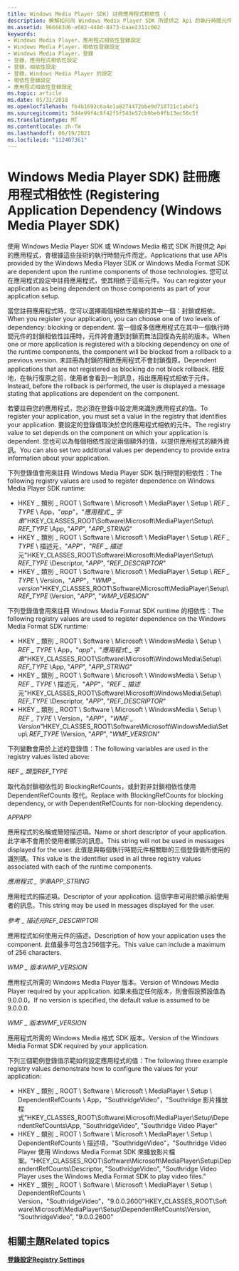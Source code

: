 ```yaml
---
title: Windows Media Player SDK) 註冊應用程式相依性 (
description: 瞭解如何向 Windows Media Player SDK 所提供之 Api 的執行時間元件註冊您的應用程式。
ms.assetid: 966683d6-e082-448d-8473-baae2311c082
keywords:
- Windows Media Player，應用程式相依性登錄設定
- Windows Media Player，相依性登錄設定
- Windows Media Player，登錄
- 登錄，應用程式相依性設定
- 登錄，相依性設定
- 登錄，Windows Media Player 的設定
- 相依性登錄設定
- 應用程式相依性登錄設定
ms.topic: article
ms.date: 05/31/2018
ms.openlocfilehash: fb4b1692c6a4e1a8274472bbe9d718721c1ab4f1
ms.sourcegitcommit: 5d4e99f4c8f42f5f543e52cb9beb9fb13ec56c5f
ms.translationtype: MT
ms.contentlocale: zh-TW
ms.lasthandoff: 06/19/2021
ms.locfileid: "112407361"
---
```

# <a name="registering-application-dependency-windows-media-player-sdk"></a><span data-ttu-id="2b0d5-111">Windows Media Player SDK) 註冊應用程式相依性 (</span><span class="sxs-lookup"><span data-stu-id="2b0d5-111">Registering Application Dependency (Windows Media Player SDK)</span></span>

<span data-ttu-id="2b0d5-112">使用 Windows Media Player SDK 或 Windows Media 格式 SDK 所提供之 Api 的應用程式，會根據這些技術的執行時間元件而定。</span><span class="sxs-lookup"><span data-stu-id="2b0d5-112">Applications that use APIs provided by the Windows Media Player SDK or Windows Media Format SDK are dependent upon the runtime components of those technologies.</span></span> <span data-ttu-id="2b0d5-113">您可以在應用程式設定中註冊應用程式，使其相依于這些元件。</span><span class="sxs-lookup"><span data-stu-id="2b0d5-113">You can register your application as being dependent on those components as part of your application setup.</span></span>

<span data-ttu-id="2b0d5-114">當您註冊應用程式時，您可以選擇兩個相依性層級的其中一個：封鎖或相依。</span><span class="sxs-lookup"><span data-stu-id="2b0d5-114">When you register your application, you can choose one of two levels of dependency: blocking or dependent.</span></span> <span data-ttu-id="2b0d5-115">當一個或多個應用程式在其中一個執行時間元件的封鎖相依性註冊時，元件將會遭到封鎖而無法回復為先前的版本。</span><span class="sxs-lookup"><span data-stu-id="2b0d5-115">When one or more application is registered with a blocking dependency on one of the runtime components, the component will be blocked from a rollback to a previous version.</span></span> <span data-ttu-id="2b0d5-116">未註冊為封鎖的相依應用程式不會封鎖復原。</span><span class="sxs-lookup"><span data-stu-id="2b0d5-116">Dependent applications that are not registered as blocking do not block rollback.</span></span> <span data-ttu-id="2b0d5-117">相反地，在執行復原之前，使用者會看到一則訊息，指出應用程式相依于元件。</span><span class="sxs-lookup"><span data-stu-id="2b0d5-117">Instead, before the rollback is performed, the user is displayed a message stating that applications are dependent on the component.</span></span>

<span data-ttu-id="2b0d5-118">若要註冊您的應用程式，您必須在登錄中設定用來識別應用程式的值。</span><span class="sxs-lookup"><span data-stu-id="2b0d5-118">To register your application, you must set a value in the registry that identifies your application.</span></span> <span data-ttu-id="2b0d5-119">要設定的登錄值取決於您的應用程式相依的元件。</span><span class="sxs-lookup"><span data-stu-id="2b0d5-119">The registry value to set depends on the component on which your application is dependent.</span></span> <span data-ttu-id="2b0d5-120">您也可以為每個相依性設定兩個額外的值，以提供應用程式的額外資訊。</span><span class="sxs-lookup"><span data-stu-id="2b0d5-120">You can also set two additional values per dependency to provide extra information about your application.</span></span>

<span data-ttu-id="2b0d5-121">下列登錄值會用來註冊 Windows Media Player SDK 執行時間的相依性：</span><span class="sxs-lookup"><span data-stu-id="2b0d5-121">The following registry values are used to register dependence on Windows Media Player SDK runtime:</span></span>

-   <span data-ttu-id="2b0d5-122">HKEY \_ 類別 \_ ROOT \\ Software \\ Microsoft \\ MediaPlayer \\ Setup \\ *REF \_ TYPE* \\ App，"*app*"，"*應用程式 \_ 字串*"</span><span class="sxs-lookup"><span data-stu-id="2b0d5-122">HKEY\_CLASSES\_ROOT\\Software\\Microsoft\\MediaPlayer\\Setup\\ *REF\_TYPE* \\App, "*APP*", "*APP\_STRING*"</span></span>
-   <span data-ttu-id="2b0d5-123">HKEY \_ 類別 \_ ROOT \\ Software \\ Microsoft \\ MediaPlayer \\ Setup \\ *REF \_ TYPE* \\ 描述元，"*APP*"，"*REF \_ 描述* 元"</span><span class="sxs-lookup"><span data-stu-id="2b0d5-123">HKEY\_CLASSES\_ROOT\\Software\\Microsoft\\MediaPlayer\\Setup\\ *REF\_TYPE* \\Descriptor, "*APP*", "*REF\_DESCRIPTOR*"</span></span>
-   <span data-ttu-id="2b0d5-124">HKEY \_ 類別 \_ ROOT \\ Software \\ Microsoft \\ MediaPlayer \\ Setup \\ *REF \_ TYPE* \\ Version，"*APP*"，"*WMP \_ version*"</span><span class="sxs-lookup"><span data-stu-id="2b0d5-124">HKEY\_CLASSES\_ROOT\\Software\\Microsoft\\MediaPlayer\\Setup\\ *REF\_TYPE* \\Version, "*APP*", "*WMP\_VERSION*"</span></span>

<span data-ttu-id="2b0d5-125">下列登錄值會用來註冊 Windows Media Format SDK runtime 的相依性：</span><span class="sxs-lookup"><span data-stu-id="2b0d5-125">The following registry values are used to register dependence on the Windows Media Format SDK runtime:</span></span>

-   <span data-ttu-id="2b0d5-126">HKEY \_ 類別 \_ ROOT \\ Software \\ Microsoft \\ WindowsMedia \\ Setup \\ *REF \_ TYPE* \\ App，"*app*"，"*應用程式 \_ 字串*"</span><span class="sxs-lookup"><span data-stu-id="2b0d5-126">HKEY\_CLASSES\_ROOT\\Software\\Microsoft\\WindowsMedia\\Setup\\ *REF\_TYPE* \\App, "*APP*", "*APP\_STRING*"</span></span>
-   <span data-ttu-id="2b0d5-127">HKEY \_ 類別 \_ ROOT \\ Software \\ Microsoft \\ WindowsMedia \\ Setup \\ *REF \_ TYPE* \\ 描述元，"*APP*"，"*REF \_ 描述* 元"</span><span class="sxs-lookup"><span data-stu-id="2b0d5-127">HKEY\_CLASSES\_ROOT\\Software\\Microsoft\\WindowsMedia\\Setup\\ *REF\_TYPE* \\Descriptor, "*APP*", "*REF\_DESCRIPTOR*"</span></span>
-   <span data-ttu-id="2b0d5-128">HKEY \_ 類別 \_ ROOT \\ Software \\ Microsoft \\ WindowsMedia \\ Setup \\ *REF \_ TYPE* \\ Version，"*APP*"，"*WMF \_ Version*"</span><span class="sxs-lookup"><span data-stu-id="2b0d5-128">HKEY\_CLASSES\_ROOT\\Software\\Microsoft\\WindowsMedia\\Setup\\ *REF\_TYPE* \\Version, "*APP*", "*WMF\_VERSION*"</span></span>

<span data-ttu-id="2b0d5-129">下列變數會用於上述的登錄值：</span><span class="sxs-lookup"><span data-stu-id="2b0d5-129">The following variables are used in the registry values listed above:</span></span>

<span data-ttu-id="2b0d5-130">*REF \_ 類型*</span><span class="sxs-lookup"><span data-stu-id="2b0d5-130">*REF\_TYPE*</span></span>

<span data-ttu-id="2b0d5-131">取代為封鎖相依性的 BlockingRefCounts，或針對非封鎖相依性使用 DependentRefCounts 取代。</span><span class="sxs-lookup"><span data-stu-id="2b0d5-131">Replace with BlockingRefCounts for blocking dependency, or with DependentRefCounts for non-blocking dependency.</span></span>

<span data-ttu-id="2b0d5-132">*APP*</span><span class="sxs-lookup"><span data-stu-id="2b0d5-132">*APP*</span></span>

<span data-ttu-id="2b0d5-133">應用程式的名稱或簡短描述項。</span><span class="sxs-lookup"><span data-stu-id="2b0d5-133">Name or short descriptor of your application.</span></span> <span data-ttu-id="2b0d5-134">此字串不會用於使用者顯示的訊息。</span><span class="sxs-lookup"><span data-stu-id="2b0d5-134">This string will not be used in messages displayed for the user.</span></span> <span data-ttu-id="2b0d5-135">此值是與每個執行時間元件相關聯的三個登錄值所使用的識別碼。</span><span class="sxs-lookup"><span data-stu-id="2b0d5-135">This value is the identifier used in all three registry values associated with each of the runtime components.</span></span>

<span data-ttu-id="2b0d5-136">*應用程式 \_ 字串*</span><span class="sxs-lookup"><span data-stu-id="2b0d5-136">*APP\_STRING*</span></span>

<span data-ttu-id="2b0d5-137">應用程式的描述項。</span><span class="sxs-lookup"><span data-stu-id="2b0d5-137">Descriptor of your application.</span></span> <span data-ttu-id="2b0d5-138">這個字串可用於顯示給使用者的訊息。</span><span class="sxs-lookup"><span data-stu-id="2b0d5-138">This string may be used in messages displayed for the user.</span></span>

<span data-ttu-id="2b0d5-139">*參考 \_ 描述元*</span><span class="sxs-lookup"><span data-stu-id="2b0d5-139">*REF\_DESCRIPTOR*</span></span>

<span data-ttu-id="2b0d5-140">應用程式如何使用元件的描述。</span><span class="sxs-lookup"><span data-stu-id="2b0d5-140">Description of how your application uses the component.</span></span> <span data-ttu-id="2b0d5-141">此值最多可包含256個字元。</span><span class="sxs-lookup"><span data-stu-id="2b0d5-141">This value can include a maximum of 256 characters.</span></span>

<span data-ttu-id="2b0d5-142">*WMP \_ 版本*</span><span class="sxs-lookup"><span data-stu-id="2b0d5-142">*WMP\_VERSION*</span></span>

<span data-ttu-id="2b0d5-143">應用程式所需的 Windows Media Player 版本。</span><span class="sxs-lookup"><span data-stu-id="2b0d5-143">Version of Windows Media Player required by your application.</span></span> <span data-ttu-id="2b0d5-144">如果未指定任何版本，則會假設預設值為9.0.0.0。</span><span class="sxs-lookup"><span data-stu-id="2b0d5-144">If no version is specified, the default value is assumed to be 9.0.0.0.</span></span>

<span data-ttu-id="2b0d5-145">*WMF \_ 版本*</span><span class="sxs-lookup"><span data-stu-id="2b0d5-145">*WMF\_VERSION*</span></span>

<span data-ttu-id="2b0d5-146">應用程式所需的 Windows Media 格式 SDK 版本。</span><span class="sxs-lookup"><span data-stu-id="2b0d5-146">Version of the Windows Media Format SDK required by your application.</span></span>

<span data-ttu-id="2b0d5-147">下列三個範例登錄值示範如何設定應用程式的值：</span><span class="sxs-lookup"><span data-stu-id="2b0d5-147">The following three example registry values demonstrate how to configure the values for your application:</span></span>

-   <span data-ttu-id="2b0d5-148">HKEY \_ 類別 \_ ROOT \\ Software \\ Microsoft \\ MediaPlayer \\ Setup \\ DependentRefCounts \\ App，"SouthridgeVideo"，"Southridge 影片播放程式"</span><span class="sxs-lookup"><span data-stu-id="2b0d5-148">HKEY\_CLASSES\_ROOT\\Software\\Microsoft\\MediaPlayer\\Setup\\DependentRefCounts\\App, "SouthridgeVideo", "Southridge Video Player"</span></span>
-   <span data-ttu-id="2b0d5-149">HKEY \_ 類別 \_ ROOT \\ Software \\ Microsoft \\ MediaPlayer \\ Setup \\ DependentRefCounts \\ 描述項，"SouthridgeVideo"，"Southridge Video Player 使用 Windows Media Format SDK 來播放影片檔案。"</span><span class="sxs-lookup"><span data-stu-id="2b0d5-149">HKEY\_CLASSES\_ROOT\\Software\\Microsoft\\MediaPlayer\\Setup\\DependentRefCounts\\Descriptor, "SouthridgeVideo", "Southridge Video Player uses the Windows Media Format SDK to play video files."</span></span>
-   <span data-ttu-id="2b0d5-150">HKEY \_ 類別 \_ ROOT \\ Software \\ Microsoft \\ MediaPlayer \\ Setup \\ DependentRefCounts \\ Version，"SouthridgeVideo"，"9.0.0.2600"</span><span class="sxs-lookup"><span data-stu-id="2b0d5-150">HKEY\_CLASSES\_ROOT\\Software\\Microsoft\\MediaPlayer\\Setup\\DependentRefCounts\\Version, "SouthridgeVideo", "9.0.0.2600"</span></span>

## <a name="related-topics"></a><span data-ttu-id="2b0d5-151">相關主題</span><span class="sxs-lookup"><span data-stu-id="2b0d5-151">Related topics</span></span>

<dl> <dt>

[<span data-ttu-id="2b0d5-152">**登錄設定**</span><span class="sxs-lookup"><span data-stu-id="2b0d5-152">**Registry Settings**</span></span>](registry-settings.md)
</dt> </dl>

 

 




